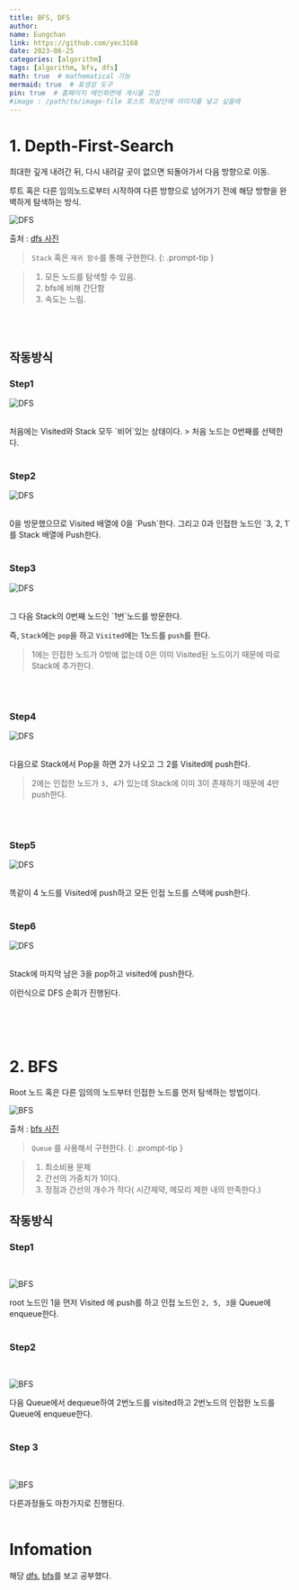```yaml
---
title: BFS, DFS
author:
name: Eungchan
link: https://github.com/yec3168
date: 2023-06-25
categories: [algorithm]
tags: [algorithm, bfs, dfs]
math: true  # mathematical 기능
mermaid: true  # 표생성 도구
pin: true  # 홈페이지 메인화면에 게시물 고정
#image : /path/to/image-file 포스트 최상단에 이미지를 넣고 싶을때
---
```

  

# 1. Depth-First-Search

최대한 깊게 내려간 뒤, 다시 내려갈 곳이 없으면 되돌아가서 다음 방향으로 이동.

루트 혹은 다른 임의노드로부터 시작하여 다른 방향으로 넘어가기 전에 해당 방향을 완벽하게 탐색하는 방식.

![DFS](/assets/img/algorithm/dfs_bfs/dfs.gif)

출처 : [dfs 사진](https://developer-mac.tistory.com/64) 

>  `Stack` 혹은 `재귀 함수`를 통해 구현한다.
{: .prompt-tip }

 
>  1. 모든 노드를 탐색할 수 있음.
>  2. bfs에 비해 간단함
>  3. 속도는 느림.

<br>
<br>


## 작동방식
### Step1
![DFS](/assets/img/algorithm/dfs_bfs/dfs_1.png)

<br>
처음에는 Visited와  Stack 모두 `비어`있는 상태이다.
> 처음 노드는 0번째를 선택한다.
<br>
<br>

### Step2
![DFS](/assets/img/algorithm/dfs_bfs/dfs_2.png)

<br>
0을 방문했으므로 Visited 배열에 0을 `Push`한다.
그리고 0과 인접한 노드인 `3, 2, 1`를 Stack 배열에 Push한다.
<br>
<br>

### Step3
![DFS](/assets/img/algorithm/dfs_bfs/dfs_3.png)

<br>
그 다음 Stack의 0번째 노드인 `1번`노드를 방문한다.

즉, `Stack`에는 `pop`을 하고 `Visited`에는 1노드를 `push`를 한다.

> 1에는 인접한 노드가 0밖에 없는데 0은 이미 Visited된 노드이기 때문에 따로 Stack에 추가한다.
<br>
<br>

### Step4
![DFS](/assets/img/algorithm/dfs_bfs/dfs_4.png)

<br>
다음으로 Stack에서 Pop을 하면 2가 나오고 그 2를 Visited에 push한다.

> 2에는 인접한 노드가 `3, 4`가 있는데 Stack에 이미 3이 존재하기 때문에 4만 push한다.

<br>
<br>


### Step5
![DFS](/assets/img/algorithm/dfs_bfs/dfs_5.png)

<br>
똑같이 4 노드를 Visited에 push하고 모든 인접 노드를 스택에 push한다.
<br>
<br>


### Step6
![DFS](/assets/img/algorithm/dfs_bfs/dfs_6.png)

<br>
Stack에 마지막 남은 3을 pop하고 visited에 push한다.


이런식으로 DFS 순회가 진행된다.
<br>
<br>



<br>
<br>

# 2. BFS

Root 노드 혹은 다른 임의의 노드부터 인접한 노드를 먼저 탐색하는 방법이다.  

![BFS](/assets/img/algorithm/dfs_bfs/bfs.gif)

출처 : [bfs 사진](https://developer-mac.tistory.com/64)

>  `Queue` 를 사용해서 구현한다.
{: .prompt-tip }

>  1. 최소비용 문제
>  2. 간선의 가중치가 1이다.
>  3. 정점과 간선의 개수가 적다( 시간제약, 메모리 제한 내의 만족한다.) 
  



## 작동방식
### Step1

<br>

![BFS](/assets/img/algorithm/dfs_bfs/bfs_1.png)

root 노드인 1을 먼저 Visited 에 push를 하고 인접 노드인 `2, 5, 3`을 Queue에 enqueue한다.
<br>
<br>

### Step2

<br>

![BFS](/assets/img/algorithm/dfs_bfs/bfs_2.png)

다음 Queue에서 dequeue하여 2번노드를 visited하고 2번노드의 인접한 노드를 Queue에 enqueue한다.
<br>
<br>


### Step 3

<br>

![BFS](/assets/img/algorithm/dfs_bfs/bfs_3.png)

다른과정들도 마찬가지로 진행된다.
<br>
<br>

# Infomation
해당 [dfs](https://www.geeksforgeeks.org/depth-first-search-or-dfs-for-a-graph/), [bfs](https://www.codesdope.com/course/algorithms-bfs/)를 보고 공부했다.